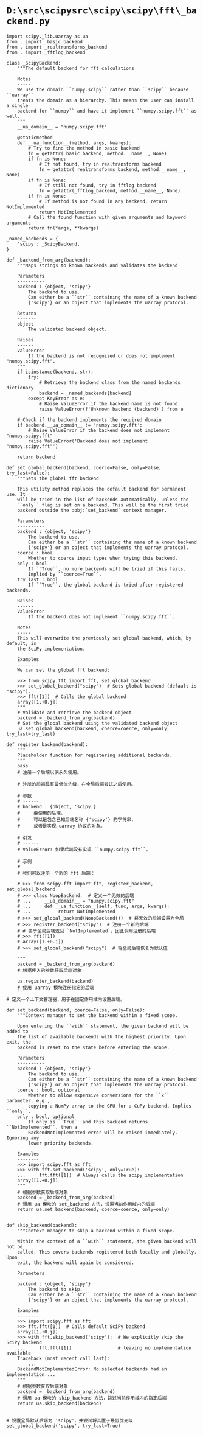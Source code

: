 # `D:\src\scipysrc\scipy\scipy\fft\_backend.py`

```
import scipy._lib.uarray as ua
from . import _basic_backend
from . import _realtransforms_backend
from . import _fftlog_backend

class _ScipyBackend:
    """The default backend for fft calculations
    
    Notes
    -----
    We use the domain ``numpy.scipy`` rather than ``scipy`` because ``uarray``
    treats the domain as a hierarchy. This means the user can install a single
    backend for ``numpy`` and have it implement ``numpy.scipy.fft`` as well.
    """
    __ua_domain__ = "numpy.scipy.fft"

    @staticmethod
    def __ua_function__(method, args, kwargs):
        # Try to find the method in basic backend
        fn = getattr(_basic_backend, method.__name__, None)
        if fn is None:
            # If not found, try in realtransforms backend
            fn = getattr(_realtransforms_backend, method.__name__, None)
        if fn is None:
            # If still not found, try in fftlog backend
            fn = getattr(_fftlog_backend, method.__name__, None)
        if fn is None:
            # If method is not found in any backend, return NotImplemented
            return NotImplemented
        # Call the found function with given arguments and keyword arguments
        return fn(*args, **kwargs)

_named_backends = {
    'scipy': _ScipyBackend,
}

def _backend_from_arg(backend):
    """Maps strings to known backends and validates the backend
    
    Parameters
    ----------
    backend : {object, 'scipy'}
        The backend to use.
        Can either be a ``str`` containing the name of a known backend
        {'scipy'} or an object that implements the uarray protocol.
        
    Returns
    -------
    object
        The validated backend object.
        
    Raises
    ------
    ValueError
        If the backend is not recognized or does not implement "numpy.scipy.fft".
    """
    if isinstance(backend, str):
        try:
            # Retrieve the backend class from the named backends dictionary
            backend = _named_backends[backend]
        except KeyError as e:
            # Raise ValueError if the backend name is not found
            raise ValueError(f'Unknown backend {backend}') from e
    
    # Check if the backend implements the required domain
    if backend.__ua_domain__ != 'numpy.scipy.fft':
        # Raise ValueError if the backend does not implement "numpy.scipy.fft"
        raise ValueError('Backend does not implement "numpy.scipy.fft"')
    
    return backend

def set_global_backend(backend, coerce=False, only=False, try_last=False):
    """Sets the global fft backend
    
    This utility method replaces the default backend for permanent use. It
    will be tried in the list of backends automatically, unless the
    ``only`` flag is set on a backend. This will be the first tried
    backend outside the :obj:`set_backend` context manager.
    
    Parameters
    ----------
    backend : {object, 'scipy'}
        The backend to use.
        Can either be a ``str`` containing the name of a known backend
        {'scipy'} or an object that implements the uarray protocol.
    coerce : bool
        Whether to coerce input types when trying this backend.
    only : bool
        If ``True``, no more backends will be tried if this fails.
        Implied by ``coerce=True``.
    try_last : bool
        If ``True``, the global backend is tried after registered backends.
        
    Raises
    ------
    ValueError
        If the backend does not implement ``numpy.scipy.fft``.
        
    Notes
    -----
    This will overwrite the previously set global backend, which, by default, is
    the SciPy implementation.
    
    Examples
    --------
    We can set the global fft backend:
    
    >>> from scipy.fft import fft, set_global_backend
    >>> set_global_backend("scipy")  # Sets global backend (default is "scipy").
    >>> fft([1])  # Calls the global backend
    array([1.+0.j])
    """
    # Validate and retrieve the backend object
    backend = _backend_from_arg(backend)
    # Set the global backend using the validated backend object
    ua.set_global_backend(backend, coerce=coerce, only=only, try_last=try_last)

def register_backend(backend):
    """
    Placeholder function for registering additional backends.
    """
    pass
    # 注册一个后端以供永久使用。

    # 注册的后端具有最低优先级，在全局后端尝试之后使用。

    # 参数
    # ------
    # backend : {object, 'scipy'}
    #     要使用的后端。
    #     可以是包含已知后端名称 {'scipy'} 的字符串，
    #     或者是实现 uarray 协议的对象。

    # 引发
    # ------
    # ValueError: 如果后端没有实现 ``numpy.scipy.fft``。

    # 示例
    # --------
    # 我们可以注册一个新的 fft 后端：

    # >>> from scipy.fft import fft, register_backend, set_global_backend
    # >>> class NoopBackend:  # 定义一个无效的后端
    # ...     __ua_domain__ = "numpy.scipy.fft"
    # ...     def __ua_function__(self, func, args, kwargs):
    # ...          return NotImplemented
    # >>> set_global_backend(NoopBackend())  # 将无效的后端设置为全局
    # >>> register_backend("scipy")  # 注册一个新的后端
    # # 由于全局后端返回 `NotImplemented`，因此调用注册的后端
    # >>> fft([1])
    # array([1.+0.j])
    # >>> set_global_backend("scipy")  # 将全局后端恢复为默认值

    """
    backend = _backend_from_arg(backend)
    # 根据传入的参数获取后端对象

    ua.register_backend(backend)
    # 使用 uarray 模块注册指定的后端
    ```
# 定义一个上下文管理器，用于在固定作用域内设置后端。

def set_backend(backend, coerce=False, only=False):
    """Context manager to set the backend within a fixed scope.

    Upon entering the ``with`` statement, the given backend will be added to
    the list of available backends with the highest priority. Upon exit, the
    backend is reset to the state before entering the scope.

    Parameters
    ----------
    backend : {object, 'scipy'}
        The backend to use.
        Can either be a ``str`` containing the name of a known backend
        {'scipy'} or an object that implements the uarray protocol.
    coerce : bool, optional
        Whether to allow expensive conversions for the ``x`` parameter. e.g.,
        copying a NumPy array to the GPU for a CuPy backend. Implies ``only``.
    only : bool, optional
        If only is ``True`` and this backend returns ``NotImplemented``, then a
        BackendNotImplemented error will be raised immediately. Ignoring any
        lower priority backends.

    Examples
    --------
    >>> import scipy.fft as fft
    >>> with fft.set_backend('scipy', only=True):
    ...     fft.fft([1])  # Always calls the scipy implementation
    array([1.+0.j])
    """
    # 根据参数获取后端对象
    backend = _backend_from_arg(backend)
    # 调用 ua 模块的 set_backend 方法，设置当前作用域内的后端
    return ua.set_backend(backend, coerce=coerce, only=only)


def skip_backend(backend):
    """Context manager to skip a backend within a fixed scope.

    Within the context of a ``with`` statement, the given backend will not be
    called. This covers backends registered both locally and globally. Upon
    exit, the backend will again be considered.

    Parameters
    ----------
    backend : {object, 'scipy'}
        The backend to skip.
        Can either be a ``str`` containing the name of a known backend
        {'scipy'} or an object that implements the uarray protocol.

    Examples
    --------
    >>> import scipy.fft as fft
    >>> fft.fft([1])  # Calls default SciPy backend
    array([1.+0.j])
    >>> with fft.skip_backend('scipy'):  # We explicitly skip the SciPy backend
    ...     fft.fft([1])                 # leaving no implementation available
    Traceback (most recent call last):
        ...
    BackendNotImplementedError: No selected backends had an implementation ...
    """
    # 根据参数获取后端对象
    backend = _backend_from_arg(backend)
    # 调用 ua 模块的 skip_backend 方法，跳过当前作用域内的指定后端
    return ua.skip_backend(backend)


# 设置全局默认后端为 'scipy'，并尝试将其置于最低优先级
set_global_backend('scipy', try_last=True)
```